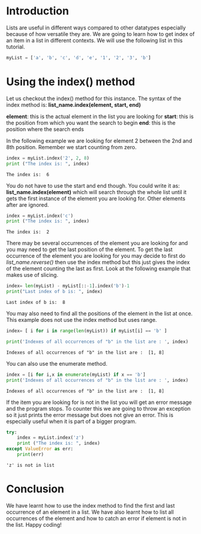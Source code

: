 # Introduction

Lists are useful in different ways compared to other datatypes especially because of how versatile they are. We are going to learn how to get index of an item in a list in different contexts. We will use the following list in this tutorial. 



```python
myList = ['a', 'b', 'c', 'd', 'e', '1', '2', '3', 'b']
```

# Using the index() method

Let us checkout the index() method for this instance. The syntax of the index method is: **list_name.index(element, start, end)** 

**element**: this is the actual element in the list you are looking for
**start**: this is the position from which you want the search to begin
**end**: this is the position where the search ends

In the following example we are looking for element 2 between the 2nd and 8th position. Remember we start counting from zero.


```python
index = myList.index('2', 2, 8)
print ("The index is: ", index)
```

    The index is:  6


You do not have to use the start and end though. You could write it as: **list_name.index(element)** which will search through the whole list until it gets the first instance of the element you are looking for. Other elements after are ignored.


```python
index = myList.index('c')
print ("The index is: ", index)
```

    The index is:  2


There may be several occurrences of the element you are looking for and you may need to get the last position of the element. To get the last occurrence of the element you are looking for you may decide to first do *list_name.reverse()* then use the index method but this just gives the index of the element counting the last as first. Look at the following example that makes use of slicing.


```python
index= len(myList) - myList[::-1].index('b')-1
print("Last index of b is: ", index)
```

    Last index of b is:  8


You may also need to find all the positions of the element in the list at once. This example does not use the index method but uses range. 


```python
index= [ i for i in range(len(myList)) if myList[i] == 'b' ]

print('Indexes of all occurrences of "b" in the list are : ', index)
```

    Indexes of all occurrences of "b" in the list are :  [1, 8]


You can also use the enumerate method.


```python
index = [i for i,x in enumerate(myList) if x == 'b']
print('Indexes of all occurrences of "b" in the list are : ', index)
```

    Indexes of all occurrences of "b" in the list are :  [1, 8]


If the item you are looking for is not in the list you will get an error message and the program stops. To counter this we are going to throw an exception so it just prints the error message but does not give an error. This is especially useful when it is part of a bigger program.


```python
try:
    index = myList.index('z')
    print ("The index is: ", index)
except ValueError as err:
    print(err)
```

    'z' is not in list


# Conclusion

We have learnt how to use the index method to find the first and last occurrence of an element in a list. We have also learnt how to list all occurrences of the element and how to catch an error if element is not in the list. Happy coding! 
